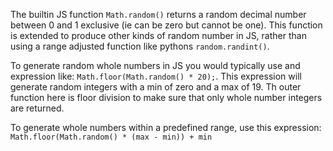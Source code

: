 The builtin JS function `Math.random()` returns a random decimal number between 0 and 1 exclusive (ie can be zero but cannot be one). This function is extended to produce other kinds of random number in JS, rather than using a range adjusted function like pythons `random.randint()`.

To generate random whole numbers in JS you would typically use and expression like:
`Math.floor(Math.random() * 20);`.
This expression will generate random integers with a min of zero and a max of 19. Th outer function here is floor division to make sure that only whole number integers are returned.

To generate whole numbers within a predefined range, use this expression:
`Math.floor(Math.random() * (max - min)) + min`
